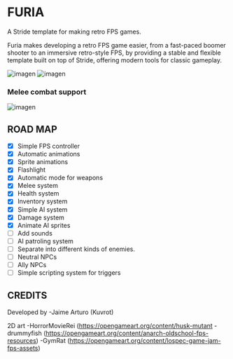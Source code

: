 # FURIA
A Stride template for making retro FPS games.

Furia makes developing a retro FPS game easier, from a fast-paced boomer shooter to an immersive retro-style FPS, by providing a stable and flexible template built on top of Stride, offering modern tools for classic gameplay.

![imagen](https://github.com/user-attachments/assets/856fb772-5e07-41df-bc44-07edb0ca130f)
![imagen](https://github.com/user-attachments/assets/38f175bd-a6c0-4dc4-9b3f-f90122b5752a)
### Melee combat support
![imagen](https://github.com/user-attachments/assets/0204ae4b-dda3-4c98-a1d4-2956f9226cbf)

## ROAD MAP
- [x] Simple FPS controller
- [x] Automatic animations
- [x] Sprite animations
- [x] Flashlight
- [x] Automatic mode for weapons
- [x] Melee system
- [x] Health system
- [x] Inventory system
- [x] Simple AI system
- [x] Damage system
- [x] Animate AI sprites
- [ ] Add sounds
- [ ] AI patroling system
- [ ] Separate into different kinds of enemies.
- [ ] Neutral NPCs
- [ ] Ally NPCs
- [ ] Simple scripting system for triggers

## CREDITS
Developed by 
-Jaime Arturo (Kuvrot)

2D art
-HorrorMovieRei (https://opengameart.org/content/husk-mutant
-drummyfish (https://opengameart.org/content/anarch-oldschool-fps-resources)
-GymRat (https://opengameart.org/content/lospec-game-jam-fps-assets)


 
